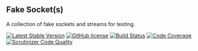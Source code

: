 ## Fake Socket(s)

A collection of fake sockets and streams for testing.

[![Latest Stable Version](https://poser.pugx.org/alexmasterov/fake-socket/v/stable)](https://packagist.org/packages/alexmasterov/fake-socket)
[![GitHub license](https://img.shields.io/badge/license-MIT-blue.svg)](https://raw.githubusercontent.com/AlexMasterov/fake-socket/master/LICENSE)
[![Build Status](https://travis-ci.org/AlexMasterov/fake-socket.svg)](https://travis-ci.org/AlexMasterov/fake-socket)
[![Code Coverage](https://scrutinizer-ci.com/g/AlexMasterov/fake-socket/badges/coverage.png?b=master)](https://scrutinizer-ci.com/g/AlexMasterov/fake-socket/?branch=master)
[![Scrutinizer Code Quality](https://scrutinizer-ci.com/g/AlexMasterov/fake-socket/badges/quality-score.png?b=master )](https://scrutinizer-ci.com/g/AlexMasterov/fake-socket/?branch=master)
